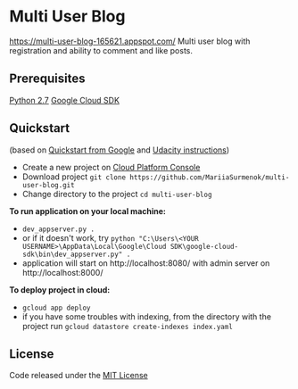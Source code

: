 # Multi User Blog
https://multi-user-blog-165621.appspot.com/
Multi user blog with registration and ability to comment and like posts.

## Prerequisites
[Python 2.7](https://www.python.org/downloads/)
[Google Cloud SDK](https://cloud.google.com/sdk/docs/)

## Quickstart
(based on [Quickstart from Google](https://cloud.google.com/appengine/docs/standard/python/quickstart) and [Udacity instructions](https://drive.google.com/file/d/0Byu3UemwRffDbjd0SkdvajhIRW8/view))

- Create a new project on [Cloud Platform Console](https://console.cloud.google.com/projectselector/appengine/create?lang=python)
- Download project `git clone https://github.com/MariiaSurmenok/multi-user-blog.git`
- Change directory to the project `cd multi-user-blog`

**To run application on your local machine:**

- `dev_appserver.py .`
- or if it doesn't work, try `python "C:\Users\<YOUR USERNAME>\AppData\Local\Google\Cloud SDK\google-cloud-sdk\bin\dev_appserver.py" .`
- application will start on http://localhost:8080/ with admin server on http://localhost:8000/

**To deploy project in cloud:**
- `gcloud app deploy`
- if you have some troubles with indexing, from the directory with the project run `gcloud datastore create-indexes index.yaml`

## License
Code released under the [MIT License](https://github.com/MariiaSurmenok/multi-user-blog/blob/master/LICENSE)
